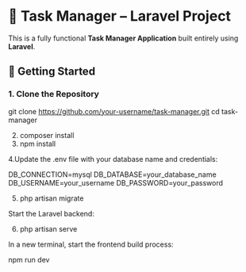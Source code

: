 # 📝 Task Manager – Laravel Project

This is a fully functional **Task Manager Application** built entirely using **Laravel**.

## 🚀 Getting Started

### 1. Clone the Repository

git clone https://github.com/your-username/task-manager.git
cd task-manager

2. composer install
3. npm install

4.Update the .env file with your database name and credentials:

DB_CONNECTION=mysql
DB_DATABASE=your_database_name
DB_USERNAME=your_username
DB_PASSWORD=your_password

5. php artisan migrate

Start the Laravel backend:

6. php artisan serve


In a new terminal, start the frontend build process:

npm run dev

